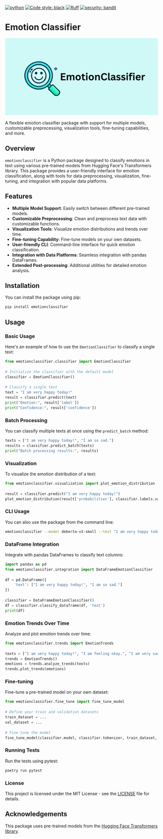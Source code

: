 [![python](https://img.shields.io/badge/Python-^3.10-3776AB.svg?style=flat&logo=python&logoColor=white)](https://www.python.org) [![Code style: black](https://img.shields.io/badge/code%20style-black-000000.svg)](https://github.com/psf/black) [![Ruff](https://img.shields.io/endpoint?url=https://raw.githubusercontent.com/astral-sh/ruff/main/assets/badge/v2.json)](https://github.com/astral-sh/ruff) [![security: bandit](https://img.shields.io/badge/security-bandit-yellow.svg)](https://github.com/PyCQA/bandit) 


# Emotion Classifier

![Emotion Classifier Logo](assets/EmotionClassifier.png)

A flexible emotion classifier package with support for multiple models, customizable preprocessing, visualization tools, fine-tuning capabilities, and more.

## Overview

`emotionclassifier` is a Python package designed to classify emotions in text using various pre-trained models from Hugging Face's Transformers library. This package provides a user-friendly interface for emotion classification, along with tools for data preprocessing, visualization, fine-tuning, and integration with popular data platforms.

## Features

- **Multiple Model Support**: Easily switch between different pre-trained models.
- **Customizable Preprocessing**: Clean and preprocess text data with customizable functions.
- **Visualization Tools**: Visualize emotion distributions and trends over time.
- **Fine-tuning Capability**: Fine-tune models on your own datasets.
- **User-friendly CLI**: Command-line interface for quick emotion classification.
- **Integration with Data Platforms**: Seamless integration with pandas DataFrames.
- **Extended Post-processing**: Additional utilities for detailed emotion analysis.

## Installation

You can install the package using pip:

```bash
pip install emotionclassifier
```

## Usage

### Basic Usage

Here's an example of how to use the `EmotionClassifier` to classify a single text:

```python
from emotionclassifier.classifier import EmotionClassifier

# Initialize the classifier with the default model
classifier = EmotionClassifier()

# Classify a single text
text = "I am very happy today!"
result = classifier.predict(text)
print("Emotion:", result['label'])
print("Confidence:", result['confidence'])
```

### Batch Processing

You can classify multiple texts at once using the `predict_batch` method:

```python
texts = ["I am very happy today!", "I am so sad."]
results = classifier.predict_batch(texts)
print("Batch processing results:", results)
```

### Visualization

To visualize the emotion distribution of a text:

```python
from emotionclassifier.visualization import plot_emotion_distribution

result = classifier.predict("I am very happy today!")
plot_emotion_distribution(result['probabilities'], classifier.labels.values())
```

### CLI Usage

You can also use the package from the command line:

```bash
emotionclassifier --model deberta-v3-small --text "I am very happy today!"
```

### DataFrame Integration

Integrate with pandas DataFrames to classify text columns:

```python
import pandas as pd
from emotionclassifier.integration import DataFrameEmotionClassifier

df = pd.DataFrame({
    'text': ["I am very happy today!", "I am so sad."]
})

classifier = DataFrameEmotionClassifier()
df = classifier.classify_dataframe(df, 'text')
print(df)
```

### Emotion Trends Over Time

Analyze and plot emotion trends over time:

```python
from emotionclassifier.trends import EmotionTrends

texts = ["I am very happy today!", "I am feeling okay.", "I am very sad."]
trends = EmotionTrends()
emotions = trends.analyze_trends(texts)
trends.plot_trends(emotions)
```

### Fine-tuning

Fine-tune a pre-trained model on your own dataset:

```python
from emotionclassifier.fine_tune import fine_tune_model

# Define your train and validation datasets
train_dataset = ...
val_dataset = ...

# Fine-tune the model
fine_tune_model(classifier.model, classifier.tokenizer, train_dataset, val_dataset, output_dir='fine_tuned_model')
```


### Running Tests

Run the tests using pytest:

```bash
poetry run pytest
```


### License

This project is licensed under the MIT License - see the [LICENSE](LICENSE) file for details.

## Acknowledgements

This package uses pre-trained models from the [Hugging Face Transformers library](https://github.com/huggingface/transformers).
